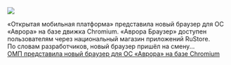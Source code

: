 <!--2025-04-11 12:43:31-->
<div class="yb">
  <div class="rss smaller1 habr"><img src="https://habrastorage.org/getpro/habr/upload_files/ac9/13c/c2c/ac913cc2c96d0148098775b16974ece5.jpg" /><p>«Открытая мобильная платформа» представила новый браузер для&nbsp;ОС «Аврора» на&nbsp;базе движка Chromium. «Аврора Браузер» доступен пользователям через национальный магазин приложений RuStore. По&nbsp;словам разработчиков, новый браузер пришёл на&nbsp;смену... <br><a class="light" href="https://habr.com/ru/news/900048/?utm_source=habrahabr&utm_medium=rss&utm_campaign=900048">ОМП представила новый браузер для ОС «Аврора» на базе Chromium</a></div>
</div>
